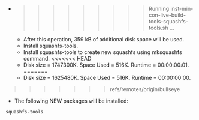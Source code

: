 * >>>>>>>>> Running inst-min-con-live-build-tools-squashfs-tools.sh ...
  * After this operation, 359 kB of additional disk space will be used.
  * Install squashfs-tools.
  * Install squashfs-tools to create new squashfs using mksquashfs command.
<<<<<<< HEAD
  * Disk size = 1747300K. Space Used = 516K. Runtime = 00:00:00:01.
=======
  * Disk size = 1625480K. Space Used = 516K. Runtime = 00:00:00:00.
>>>>>>> refs/remotes/origin/bullseye
  * The following NEW packages will be installed:
  ```bash
squashfs-tools
  ```
